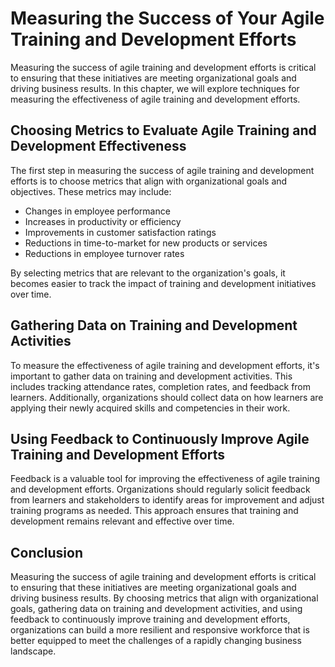 Measuring the Success of Your Agile Training and Development Efforts
====================================================================

Measuring the success of agile training and development efforts is critical to ensuring that these initiatives are meeting organizational goals and driving business results. In this chapter, we will explore techniques for measuring the effectiveness of agile training and development efforts.

Choosing Metrics to Evaluate Agile Training and Development Effectiveness
-------------------------------------------------------------------------

The first step in measuring the success of agile training and development efforts is to choose metrics that align with organizational goals and objectives. These metrics may include:

* Changes in employee performance
* Increases in productivity or efficiency
* Improvements in customer satisfaction ratings
* Reductions in time-to-market for new products or services
* Reductions in employee turnover rates

By selecting metrics that are relevant to the organization's goals, it becomes easier to track the impact of training and development initiatives over time.

Gathering Data on Training and Development Activities
-----------------------------------------------------

To measure the effectiveness of agile training and development efforts, it's important to gather data on training and development activities. This includes tracking attendance rates, completion rates, and feedback from learners. Additionally, organizations should collect data on how learners are applying their newly acquired skills and competencies in their work.

Using Feedback to Continuously Improve Agile Training and Development Efforts
-----------------------------------------------------------------------------

Feedback is a valuable tool for improving the effectiveness of agile training and development efforts. Organizations should regularly solicit feedback from learners and stakeholders to identify areas for improvement and adjust training programs as needed. This approach ensures that training and development remains relevant and effective over time.

Conclusion
----------

Measuring the success of agile training and development efforts is critical to ensuring that these initiatives are meeting organizational goals and driving business results. By choosing metrics that align with organizational goals, gathering data on training and development activities, and using feedback to continuously improve training and development efforts, organizations can build a more resilient and responsive workforce that is better equipped to meet the challenges of a rapidly changing business landscape.
